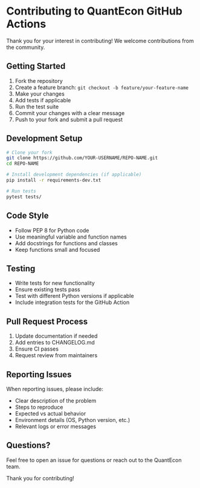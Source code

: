 # Contributing to QuantEcon GitHub Actions

Thank you for your interest in contributing! We welcome contributions from the community.

## Getting Started

1. Fork the repository
2. Create a feature branch: `git checkout -b feature/your-feature-name`
3. Make your changes
4. Add tests if applicable
5. Run the test suite
6. Commit your changes with a clear message
7. Push to your fork and submit a pull request

## Development Setup

```bash
# Clone your fork
git clone https://github.com/YOUR-USERNAME/REPO-NAME.git
cd REPO-NAME

# Install development dependencies (if applicable)
pip install -r requirements-dev.txt

# Run tests
pytest tests/
```

## Code Style

- Follow PEP 8 for Python code
- Use meaningful variable and function names
- Add docstrings for functions and classes
- Keep functions small and focused

## Testing

- Write tests for new functionality
- Ensure existing tests pass
- Test with different Python versions if applicable
- Include integration tests for the GitHub Action

## Pull Request Process

1. Update documentation if needed
2. Add entries to CHANGELOG.md
3. Ensure CI passes
4. Request review from maintainers

## Reporting Issues

When reporting issues, please include:

- Clear description of the problem
- Steps to reproduce
- Expected vs actual behavior
- Environment details (OS, Python version, etc.)
- Relevant logs or error messages

## Questions?

Feel free to open an issue for questions or reach out to the QuantEcon team.

Thank you for contributing!